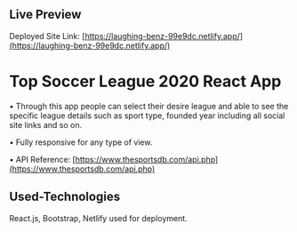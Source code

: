 
## Live Preview
Deployed Site Link: [https://laughing-benz-99e9dc.netlify.app/](https://laughing-benz-99e9dc.netlify.app/)

# Top Soccer League 2020 React App
•	Through this app people can select their desire league and able to see the specific league details such as sport type, founded year including all social site links and so on.

•	Fully responsive for any type of view.

•	API Reference: [https://www.thesportsdb.com/api.php](https://www.thesportsdb.com/api.php)
## Used-Technologies 
React.js, Bootstrap, Netlify used for deployment.



